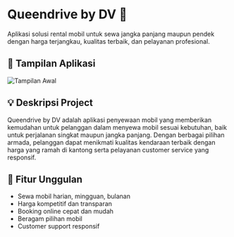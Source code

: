 # Queendrive by DV 🚗

Aplikasi solusi rental mobil untuk sewa jangka panjang maupun pendek dengan harga terjangkau, kualitas terbaik, dan pelayanan profesional.

## 📸 Tampilan Aplikasi

![Tampilan Awal](images/tampilan-1.jpg)

## 💡 Deskripsi Project

Queendrive by DV adalah aplikasi penyewaan mobil yang memberikan kemudahan untuk pelanggan dalam menyewa mobil sesuai kebutuhan, baik untuk perjalanan singkat maupun jangka panjang. Dengan berbagai pilihan armada, pelanggan dapat menikmati kualitas kendaraan terbaik dengan harga yang ramah di kantong serta pelayanan customer service yang responsif.

## 🚀 Fitur Unggulan

- Sewa mobil harian, mingguan, bulanan
- Harga kompetitif dan transparan
- Booking online cepat dan mudah
- Beragam pilihan mobil
- Customer support responsif



